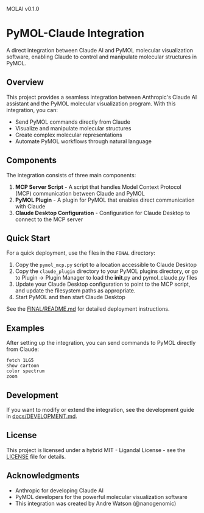 MOLAI v0.1.0

# PyMOL-Claude Integration

A direct integration between Claude AI and PyMOL molecular visualization software, enabling Claude to control and manipulate molecular structures in PyMOL.

## Overview

This project provides a seamless integration between Anthropic's Claude AI assistant and the PyMOL molecular visualization program. With this integration, you can:

- Send PyMOL commands directly from Claude
- Visualize and manipulate molecular structures
- Create complex molecular representations
- Automate PyMOL workflows through natural language

## Components

The integration consists of three main components:

1. **MCP Server Script** - A script that handles Model Context Protocol (MCP) communication between Claude and PyMOL
2. **PyMOL Plugin** - A plugin for PyMOL that enables direct communication with Claude
3. **Claude Desktop Configuration** - Configuration for Claude Desktop to connect to the MCP server

## Quick Start

For a quick deployment, use the files in the `FINAL` directory:

1. Copy the `pymol_mcp.py` script to a location accessible to Claude Desktop
2. Copy the `claude_plugin` directory to your PyMOL plugins directory, or go to Plugin -> Plugin Manager to load the __init__.py and pymol_claude.py files
3. Update your Claude Desktop configuration to point to the MCP script, and update the filesystem paths as appropriate.
4. Start PyMOL and then start Claude Desktop

See the [FINAL/README.md](FINAL/README.md) for detailed deployment instructions.

## Examples

After setting up the integration, you can send commands to PyMOL directly from Claude:

```
fetch 1LG5
show cartoon
color spectrum
zoom
```

## Development

If you want to modify or extend the integration, see the development guide in [docs/DEVELOPMENT.md](docs/DEVELOPMENT.md).

## License

This project is licensed under a hybrid MIT - Ligandal License - see the [LICENSE](LICENSE) file for details.

## Acknowledgments

- Anthropic for developing Claude AI
- PyMOL developers for the powerful molecular visualization software
- This integration was created by Andre Watson (@nanogenomic)
